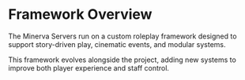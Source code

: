 # Framework Overview

The Minerva Servers run on a custom roleplay framework designed to support story-driven play, cinematic events, and modular systems.

This framework evolves alongside the project, adding new systems to improve both player experience and staff control.
